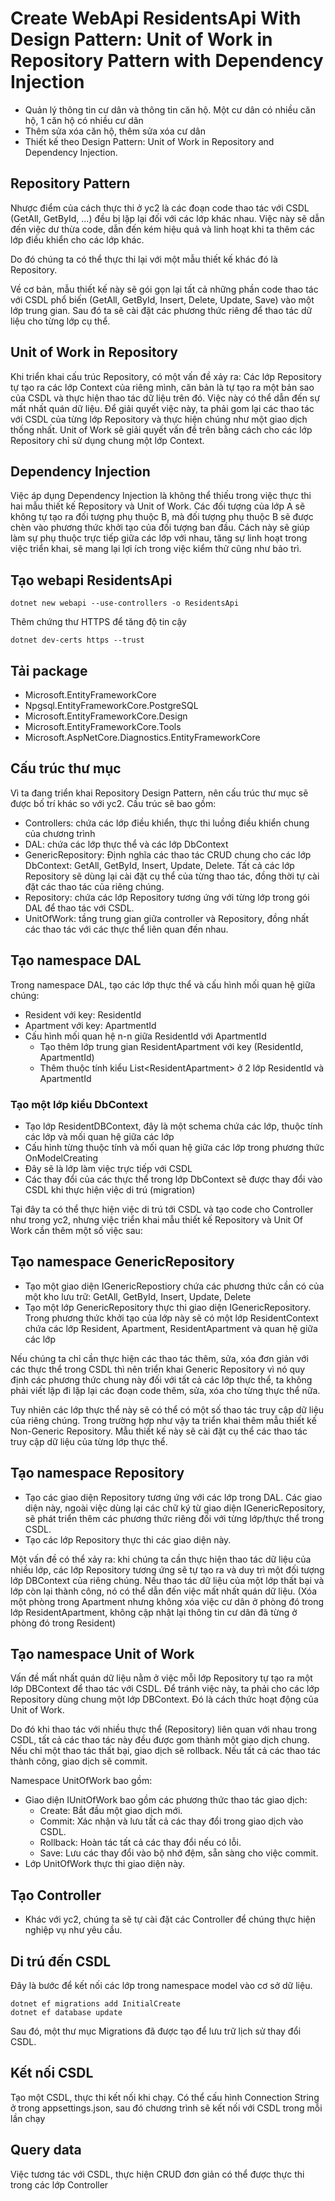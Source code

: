 # Create WebApi ResidentsApi With Design Pattern: Unit of Work in Repository Pattern with Dependency Injection

- Quản lý thông tin cư dân và thông tin căn hộ. Một cư dân có nhiều căn hộ, 1 căn hộ có nhiều cư dân
- Thêm sửa xóa căn hộ, thêm sửa xóa cư dân
- Thiết kế theo Design Pattern: Unit of Work in Repository and Dependency Injection.

## Repository Pattern

Nhược điểm của cách thực thi ở yc2 là các đoạn code thao tác với CSDL (GetAll, GetById, ...) đều bị lặp lại đối với các lớp khác nhau. Việc này sẽ dẫn đến việc dư thừa code, dẫn đến kém hiệu quả và linh hoạt khi ta thêm các lớp điều khiển cho các lớp khác.

Do đó chúng ta có thể thực thi lại với một mẫu thiết kế khác đó là Repository.

Về cơ bản, mẫu thiết kế này sẽ gói gọn lại tất cả những phần code thao tác với CSDL phổ biến (GetAll, GetById, Insert, Delete, Update, Save) vào một lớp trung gian. Sau đó ta sẽ cài đặt các phương thức riêng để thao tác dữ liệu cho từng lớp cụ thể.

## Unit of Work in Repository

Khi triển khai cấu trúc Repository, có một vấn đề xảy ra: Các lớp Repository tự tạo ra các lớp Context của riêng mình, căn bản là tự tạo ra một bản sao của CSDL và thực hiện thao tác dữ liệu trên đó. Việc này có thể dẫn đến sự mất nhất quán dữ liệu. Để giải quyết việc này, ta phải gom lại các thao tác với CSDL của từng lớp Repository và thực hiện chúng như một giao dịch thống nhất. Unit of Work sẽ giải quyết vấn đề trên bằng cách cho các lớp Repository chỉ sử dụng chung một lớp Context.

## Dependency Injection

Việc áp dụng Dependency Injection là không thể thiếu trong việc thực thi hai mẫu thiết kế Repository và Unit of Work.
Các đối tượng của lớp A sẽ không tự tạo ra đối tượng phụ thuộc B, mà đối tượng phụ thuộc B sẽ được chèn vào phương thức khởi tạo của đối tượng ban đầu. Cách này sẽ giúp làm sự phụ thuộc trực tiếp giữa các lớp với nhau, tăng sự linh hoạt trong việc triển khai, sẽ mang lại lợi ích trong việc kiểm thử cũng như bảo trì.

## Tạo webapi ResidentsApi

```.NET CLI
dotnet new webapi --use-controllers -o ResidentsApi
```

Thêm chứng thư HTTPS để tăng độ tin cậy

```.NET CLI
dotnet dev-certs https --trust
```

## Tải package

- Microsoft.EntityFrameworkCore
- Npgsql.EntityFrameworkCore.PostgreSQL
- Microsoft.EntityFrameworkCore.Design
- Microsoft.EntityFrameworkCore.Tools
- Microsoft.AspNetCore.Diagnostics.EntityFrameworkCore

## Cấu trúc thư mục

Vì ta đang triển khai Repository Design Pattern, nên cấu trúc thư mục sẽ được bố trí khác so với yc2. Cấu trúc sẽ bao gồm:

- Controllers: chứa các lớp điều khiển, thực thi luồng điều khiển chung của chương trình
- DAL: chứa các lớp thực thể và các lớp DbContext
- GenericRepository: Định nghĩa các thao tác CRUD chung cho các lớp DbContext: GetAll, GetById, Insert, Update, Delete. Tất cả các lớp Repository sẽ dùng lại cài đặt cụ thể của từng thao tác, đồng thời tự cài đặt các thao tác của riêng chúng.
- Repository: chứa các lớp Repository tương ứng với từng lớp trong gói DAL để thao tác với CSDL.
- UnitOfWork: tầng trung gian giữa controller và Repository, đồng nhất các thao tác với các thực thể liên quan đến nhau.

## Tạo namespace DAL

Trong namespace DAL, tạo các lớp thực thể và cấu hình mối quan hệ giữa chúng:

- Resident với key: ResidentId
- Apartment với key: ApartmentId
- Cấu hình mối quan hệ n-n giữa ResidentId với ApartmentId
  - Tạo thêm lớp trung gian ResidentApartment với key (ResidentId, ApartmentId)
  - Thêm thuộc tính kiểu List&lt;ResidentApartment&gt; ở 2 lớp ResidentId và ApartmentId

### Tạo một lớp kiểu DbContext

- Tạo lớp ResidentDBContext, đây là một schema chứa các lớp, thuộc tính các lớp và mối quan hệ giữa các lớp
- Cấu hình từng thuộc tính và mối quan hệ giữa các lớp trong phương thức OnModelCreating
- Đây sẽ là lớp làm việc trực tiếp với CSDL
- Các thay đổi của các thực thể trong lớp DbContext sẽ được thay đổi vào CSDL khi thực hiện việc di trú (migration)

Tại đây ta có thể thực hiện việc di trú tới CSDL và tạo code cho Controller như trong yc2, nhưng việc triển khai mẫu thiết kế Repository và Unit Of Work cần thêm một số việc sau:

## Tạo namespace GenericRepository

- Tạo một giao diện IGenericRepostiory chứa các phương thức cần có của một kho lưu trữ: GetAll, GetById, Insert, Update, Delete
- Tạo một lớp GenericRepository thực thi giao diện IGenericRepository. Trong phương thức khởi tạo của lớp này sẽ có một lớp ResidentContext chứa các lớp Resident, Apartment, ResidentApartment và quan hệ giữa các lớp

Nếu chúng ta chỉ cần thực hiện các thao tác thêm, sửa, xóa đơn giản với các thực thể trong CSDL thì nên triển khai Generic Repository vì nó quy định các phương thức chung này đối với tất cả các lớp thực thể, ta không phải viết lặp đi lặp lại các đoạn code thêm, sửa, xóa cho từng thực thể nữa.

Tuy nhiên các lớp thực thể này sẽ có thể có một số thao tác truy cập dữ liệu của riêng chúng. Trong trường hợp như vậy ta triển khai thêm mẫu thiết kế Non-Generic Repository. Mẫu thiết kế này sẽ cài đặt cụ thể các thao tác truy cập dữ liệu của từng lớp thực thể.

## Tạo namespace Repository

- Tạo các giao diện Repository tương ứng với các lớp trong DAL. Các giao diện này, ngoài việc dùng lại các chữ ký từ giao diện IGenericRepository, sẽ phát triển thêm các phương thức riêng đối với từng lớp/thực thể trong CSDL.
- Tạo các lớp Repository thực thi các giao diện này.

Một vấn đề có thể xảy ra: khi chúng ta cần thực hiện thao tác dữ liệu của nhiều lớp, các lớp Repository tương ứng  sẽ tự tạo ra và duy trì một đối tượng lớp DBContext của riêng chúng.
Nếu thao tác dữ liệu của một lớp thất bại và lớp còn lại thành công, nó có thể dẫn đến việc mất nhất quán dữ liệu.
(Xóa một phòng trong Apartment nhưng không xóa việc cư dân ở phòng đó trong lớp ResidentApartment, không cập nhật lại thông tin cư dân đã từng ở phòng đó trong Resident)

## Tạo namespace Unit of Work

Vấn đề mất nhất quán dữ liệu nằm ở việc mỗi lớp Repository tự tạo ra một lớp DBContext để thao tác với CSDL. Để tránh việc này, ta phải cho các lớp Repository dùng chung một lớp DBContext. Đó là cách thức hoạt động của Unit of Work.

Do đó khi thao tác với nhiều thực thể (Repository) liên quan với nhau trong CSDL, tất cả các thao tác này đều được gom thành một giao dịch chung. Nếu chỉ một thao tác thất bại, giao dịch sẽ rollback. Nếu tất cả các thao tác thành công, giao dịch sẽ commit.

Namespace UnitOfWork bao gồm:

- Giao diện IUnitOfWork bao gồm các phương thức thao tác giao dịch:
  - Create: Bắt đầu một giao dịch mới.
  - Commit: Xác nhận và lưu tất cả các thay đổi trong giao dịch vào CSDL.
  - Rollback: Hoàn tác tất cả các thay đổi nếu có lỗi.
  - Save: Lưu các thay đổi vào bộ nhớ đệm, sẵn sàng cho việc commit.
- Lớp UnitOfWork thực thi giao diện này.

## Tạo Controller

- Khác với yc2, chúng ta sẽ tự cài đặt các Controller để chúng thực hiện nghiệp vụ như yêu cầu.

## Di trú đến CSDL

Đây là bước để kết nối các lớp trong namespace model vào cơ sở dữ liệu.

```.NET CLI
dotnet ef migrations add InitialCreate
dotnet ef database update
```

Sau đó, một thư mục Migrations đã được tạo để lưu trữ lịch sử thay đổi CSDL.

## Kết nối CSDL

Tạo một CSDL, thực thi kết nối khi chạy.
Có thể cấu hình Connection String ở trong appsettings.json, sau đó chương trình sẽ kết nối với CSDL trong mỗi lần chạy

## Query data

Việc tương tác với CSDL, thực hiện CRUD đơn giản có thể được thực thi trong các lớp Controller
